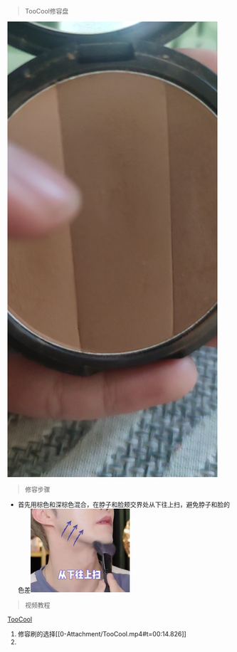 > TooCool修容盘

![80](0-Attachment/wx_camera_1673336213719.jpg)


>修容步骤
- 首先用棕色和深棕色混合，在脖子和脸颊交界处从下往上扫，避免脖子和脸的色差![](0-Attachment/Pasted%20image%2020230110164555.png)



> 视频教程

[TooCool](0-Attachment/TooCool.mp4)
1. 修容刷的选择[[0-Attachment/TooCool.mp4#t=00:14.826]]
2. 

